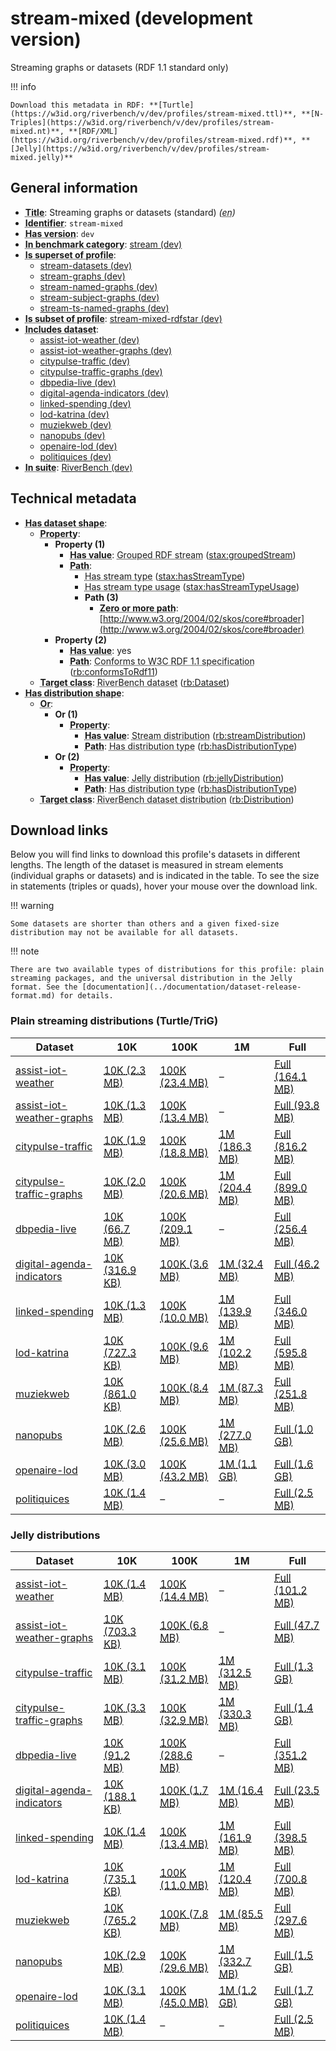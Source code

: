 # stream-mixed (development version)

Streaming graphs or datasets (RDF 1.1 standard only)

!!! info

    Download this metadata in RDF: **[Turtle](https://w3id.org/riverbench/v/dev/profiles/stream-mixed.ttl)**, **[N-Triples](https://w3id.org/riverbench/v/dev/profiles/stream-mixed.nt)**, **[RDF/XML](https://w3id.org/riverbench/v/dev/profiles/stream-mixed.rdf)**, **[Jelly](https://w3id.org/riverbench/v/dev/profiles/stream-mixed.jelly)**



## General information

- **<abbr title="A name given to the resource.">Title</abbr>**: Streaming graphs or datasets (standard) _(<abbr title="English">en</abbr>)_
- **<abbr title="An unambiguous reference to the resource within a given context.">Identifier</abbr>**: `stream-mixed`
- **<abbr title="Version tag of an artifact">Has version</abbr>**: `dev`
- **<abbr title="Indicates that the subject (either a task or a profile) is in benchmark category. This property is functional (each task/profile must be in exactly one benchmark category).">In benchmark category</abbr>**: [stream (dev)](https://w3id.org/riverbench/v/dev/categories/stream)
- **<abbr title="Indicates that this profile contains all datasets of the other profile">Is superset of profile</abbr>**: 
    - [stream-datasets (dev)](https://w3id.org/riverbench/v/dev/profiles/stream-datasets)
    - [stream-graphs (dev)](https://w3id.org/riverbench/v/dev/profiles/stream-graphs)
    - [stream-named-graphs (dev)](https://w3id.org/riverbench/v/dev/profiles/stream-named-graphs)
    - [stream-subject-graphs (dev)](https://w3id.org/riverbench/v/dev/profiles/stream-subject-graphs)
    - [stream-ts-named-graphs (dev)](https://w3id.org/riverbench/v/dev/profiles/stream-ts-named-graphs)
- **<abbr title="Indicates that this profile's datasets are all in the other profile">Is subset of profile</abbr>**: [stream-mixed-rdfstar (dev)](https://w3id.org/riverbench/v/dev/profiles/stream-mixed-rdfstar)
- **<abbr title="Indicates which datasets are included in the profile">Includes dataset</abbr>**: 
    - [assist-iot-weather (dev)](https://w3id.org/riverbench/datasets/assist-iot-weather/dev)
    - [assist-iot-weather-graphs (dev)](https://w3id.org/riverbench/datasets/assist-iot-weather-graphs/dev)
    - [citypulse-traffic (dev)](https://w3id.org/riverbench/datasets/citypulse-traffic/dev)
    - [citypulse-traffic-graphs (dev)](https://w3id.org/riverbench/datasets/citypulse-traffic-graphs/dev)
    - [dbpedia-live (dev)](https://w3id.org/riverbench/datasets/dbpedia-live/dev)
    - [digital-agenda-indicators (dev)](https://w3id.org/riverbench/datasets/digital-agenda-indicators/dev)
    - [linked-spending (dev)](https://w3id.org/riverbench/datasets/linked-spending/dev)
    - [lod-katrina (dev)](https://w3id.org/riverbench/datasets/lod-katrina/dev)
    - [muziekweb (dev)](https://w3id.org/riverbench/datasets/muziekweb/dev)
    - [nanopubs (dev)](https://w3id.org/riverbench/datasets/nanopubs/dev)
    - [openaire-lod (dev)](https://w3id.org/riverbench/datasets/openaire-lod/dev)
    - [politiquices (dev)](https://w3id.org/riverbench/datasets/politiquices/dev)
- **<abbr title="Indicates the benchmark suite to which a dataset or profile belongs">In suite</abbr>**: [RiverBench (dev)](https://w3id.org/riverbench/)

## Technical metadata

- **<abbr title="Specifies the SHACL shape of distributions that are allowed in a given benchmark profile.">Has dataset shape</abbr>**: 
    - **<abbr title="Links a shape to its property shapes.">Property</abbr>**:     
        - **Property (1)**    
            - **<abbr title="Specifies a value that must be among the value nodes.">Has value</abbr>**: <abbr title="A grouped RDF stream is an RDF stream whose elements are either RDF graphs or RDF datasets.">Grouped RDF stream</abbr> ([stax:groupedStream](https://w3id.org/stax/ontology#groupedStream))
            - **<abbr title="Specifies the property path of a property shape.">Path</abbr>**:     
                - <abbr title="For an RDF stream type usage, this property indicates which stream type is used.">Has stream type</abbr> ([stax:hasStreamType](https://w3id.org/stax/ontology#hasStreamType))
                - <abbr title="Inverse of stax:isUsageOf – indicates that the subject is related to a usage of an RDF stream type.  The subject for this property can be for example a published stream on the Web (e.g., vocals:RDFStream) or a scientific publication that discusses a usage of an RDF stream type.">Has stream type usage</abbr> ([stax:hasStreamTypeUsage](https://w3id.org/stax/ontology#hasStreamTypeUsage))
                - **Path (3)**    
                    - **<abbr title="The (single) value of this property represents a path that is matched zero or more times.">Zero or more path</abbr>**: [http://www.w3.org/2004/02/skos/core#broader](http://www.w3.org/2004/02/skos/core#broader)
        - **Property (2)**    
            - **<abbr title="Specifies a value that must be among the value nodes.">Has value</abbr>**: yes
            - **<abbr title="Specifies the property path of a property shape.">Path</abbr>**: <abbr title="Whether the dataset is RDF 1.1-compliant, i.e., does not use any non-standard features, like generalized triples.">Conforms to W3C RDF 1.1 specification</abbr> ([rb:conformsToRdf11](https://w3id.org/riverbench/schema/metadata#conformsToRdf11))
    - **<abbr title="Links a shape to a class, indicating that all instances of the class must conform to the shape.">Target class</abbr>**: <abbr title="A dataset in the RiverBench benchmark suite">RiverBench dataset</abbr> ([rb:Dataset](https://w3id.org/riverbench/schema/metadata#Dataset))
- **<abbr title="Specifies the SHACL shape of distributions that are allowed in a given benchmark profile.">Has distribution shape</abbr>**: 
    - **<abbr title="Specifies a list of shapes so that the value nodes must conform to at least one of the shapes.">Or</abbr>**:     
        - **Or (1)**    
            - **<abbr title="Links a shape to its property shapes.">Property</abbr>**:     
                - **<abbr title="Specifies a value that must be among the value nodes.">Has value</abbr>**: <abbr title="The dataset is distributed as a stream of RDF datasets or RDF graphs (grouped RDF stream in RDF-STaX).">Stream distribution</abbr> ([rb:streamDistribution](https://w3id.org/riverbench/schema/metadata#streamDistribution))
                - **<abbr title="Specifies the property path of a property shape.">Path</abbr>**: <abbr title="Indicates the type of RiverBench dataset distribution">Has distribution type</abbr> ([rb:hasDistributionType](https://w3id.org/riverbench/schema/metadata#hasDistributionType))
        - **Or (2)**    
            - **<abbr title="Links a shape to its property shapes.">Property</abbr>**:     
                - **<abbr title="Specifies a value that must be among the value nodes.">Has value</abbr>**: <abbr title="A streaming distribution in the Jelly binary format.">Jelly distribution</abbr> ([rb:jellyDistribution](https://w3id.org/riverbench/schema/metadata#jellyDistribution))
                - **<abbr title="Specifies the property path of a property shape.">Path</abbr>**: <abbr title="Indicates the type of RiverBench dataset distribution">Has distribution type</abbr> ([rb:hasDistributionType](https://w3id.org/riverbench/schema/metadata#hasDistributionType))
    - **<abbr title="Links a shape to a class, indicating that all instances of the class must conform to the shape.">Target class</abbr>**: <abbr title="A distribution of a dataset in the RiverBench benchmark suite.">RiverBench dataset distribution</abbr> ([rb:Distribution](https://w3id.org/riverbench/schema/metadata#Distribution))


## Download links

Below you will find links to download this profile's datasets in different lengths. The length of the dataset
is measured in stream elements (individual graphs or datasets) and is indicated in the table.
To see the size in statements (triples or quads), hover your mouse over the download link.

!!! warning

    Some datasets are shorter than others and a given fixed-size distribution may not be available for all datasets.

!!! note

    There are two available types of distributions for this profile: plain streaming packages, and the universal distribution in the Jelly format. See the [documentation](../documentation/dataset-release-format.md) for details.

### Plain streaming distributions (Turtle/TriG)

Dataset | 10K | 100K | 1M | Full
--- | --- | --- | --- | ---
[assist-iot-weather](https://w3id.org/riverbench/datasets/assist-iot-weather/dev) | <abbr title="10,000 stream elements; 1,150,000 statements">[10K (2.3 MB)](https://w3id.org/riverbench/datasets/assist-iot-weather/dev/files/stream_10K.tar.gz)</abbr> | <abbr title="100,000 stream elements; 11,500,000 statements">[100K (23.4 MB)](https://w3id.org/riverbench/datasets/assist-iot-weather/dev/files/stream_100K.tar.gz)</abbr> | – | <abbr title="701,278 stream elements; 80,646,970 statements">[Full (164.1 MB)](https://w3id.org/riverbench/datasets/assist-iot-weather/dev/files/stream_full.tar.gz)</abbr>
[assist-iot-weather-graphs](https://w3id.org/riverbench/datasets/assist-iot-weather-graphs/dev) | <abbr title="10,000 stream elements; 1,160,000 statements">[10K (1.3 MB)](https://w3id.org/riverbench/datasets/assist-iot-weather-graphs/dev/files/stream_10K.tar.gz)</abbr> | <abbr title="100,000 stream elements; 11,600,000 statements">[100K (13.4 MB)](https://w3id.org/riverbench/datasets/assist-iot-weather-graphs/dev/files/stream_100K.tar.gz)</abbr> | – | <abbr title="701,278 stream elements; 81,348,248 statements">[Full (93.8 MB)](https://w3id.org/riverbench/datasets/assist-iot-weather-graphs/dev/files/stream_full.tar.gz)</abbr>
[citypulse-traffic](https://w3id.org/riverbench/datasets/citypulse-traffic/dev) | <abbr title="10,000 stream elements; 360,000 statements">[10K (1.9 MB)](https://w3id.org/riverbench/datasets/citypulse-traffic/dev/files/stream_10K.tar.gz)</abbr> | <abbr title="100,000 stream elements; 3,600,000 statements">[100K (18.8 MB)](https://w3id.org/riverbench/datasets/citypulse-traffic/dev/files/stream_100K.tar.gz)</abbr> | <abbr title="1,000,000 stream elements; 36,000,000 statements">[1M (186.3 MB)](https://w3id.org/riverbench/datasets/citypulse-traffic/dev/files/stream_1M.tar.gz)</abbr> | <abbr title="4,382,599 stream elements; 157,773,564 statements">[Full (816.2 MB)](https://w3id.org/riverbench/datasets/citypulse-traffic/dev/files/stream_full.tar.gz)</abbr>
[citypulse-traffic-graphs](https://w3id.org/riverbench/datasets/citypulse-traffic-graphs/dev) | <abbr title="10,000 stream elements; 370,000 statements">[10K (2.0 MB)](https://w3id.org/riverbench/datasets/citypulse-traffic-graphs/dev/files/stream_10K.tar.gz)</abbr> | <abbr title="100,000 stream elements; 3,700,000 statements">[100K (20.6 MB)](https://w3id.org/riverbench/datasets/citypulse-traffic-graphs/dev/files/stream_100K.tar.gz)</abbr> | <abbr title="1,000,000 stream elements; 37,000,000 statements">[1M (204.4 MB)](https://w3id.org/riverbench/datasets/citypulse-traffic-graphs/dev/files/stream_1M.tar.gz)</abbr> | <abbr title="4,382,599 stream elements; 162,156,163 statements">[Full (899.0 MB)](https://w3id.org/riverbench/datasets/citypulse-traffic-graphs/dev/files/stream_full.tar.gz)</abbr>
[dbpedia-live](https://w3id.org/riverbench/datasets/dbpedia-live/dev) | <abbr title="10,000 stream elements; 5,575,053 statements">[10K (66.7 MB)](https://w3id.org/riverbench/datasets/dbpedia-live/dev/files/stream_10K.tar.gz)</abbr> | <abbr title="100,000 stream elements; 17,814,033 statements">[100K (209.1 MB)](https://w3id.org/riverbench/datasets/dbpedia-live/dev/files/stream_100K.tar.gz)</abbr> | – | <abbr title="166,204 stream elements; 21,831,109 statements">[Full (256.4 MB)](https://w3id.org/riverbench/datasets/dbpedia-live/dev/files/stream_full.tar.gz)</abbr>
[digital-agenda-indicators](https://w3id.org/riverbench/datasets/digital-agenda-indicators/dev) | <abbr title="10,000 stream elements; 82,424 statements">[10K (316.9 KB)](https://w3id.org/riverbench/datasets/digital-agenda-indicators/dev/files/stream_10K.tar.gz)</abbr> | <abbr title="100,000 stream elements; 811,625 statements">[100K (3.6 MB)](https://w3id.org/riverbench/datasets/digital-agenda-indicators/dev/files/stream_100K.tar.gz)</abbr> | <abbr title="1,000,000 stream elements; 8,108,967 statements">[1M (32.4 MB)](https://w3id.org/riverbench/datasets/digital-agenda-indicators/dev/files/stream_1M.tar.gz)</abbr> | <abbr title="1,440,415 stream elements; 11,669,016 statements">[Full (46.2 MB)](https://w3id.org/riverbench/datasets/digital-agenda-indicators/dev/files/stream_full.tar.gz)</abbr>
[linked-spending](https://w3id.org/riverbench/datasets/linked-spending/dev) | <abbr title="10,000 stream elements; 158,342 statements">[10K (1.3 MB)](https://w3id.org/riverbench/datasets/linked-spending/dev/files/stream_10K.tar.gz)</abbr> | <abbr title="100,000 stream elements; 1,716,898 statements">[100K (10.0 MB)](https://w3id.org/riverbench/datasets/linked-spending/dev/files/stream_100K.tar.gz)</abbr> | <abbr title="1,000,000 stream elements; 23,371,403 statements">[1M (139.9 MB)](https://w3id.org/riverbench/datasets/linked-spending/dev/files/stream_1M.tar.gz)</abbr> | <abbr title="2,477,552 stream elements; 55,097,866 statements">[Full (346.0 MB)](https://w3id.org/riverbench/datasets/linked-spending/dev/files/stream_full.tar.gz)</abbr>
[lod-katrina](https://w3id.org/riverbench/datasets/lod-katrina/dev) | <abbr title="10,000 stream elements; 198,649 statements">[10K (727.3 KB)](https://w3id.org/riverbench/datasets/lod-katrina/dev/files/stream_10K.tar.gz)</abbr> | <abbr title="100,000 stream elements; 2,862,713 statements">[100K (9.6 MB)](https://w3id.org/riverbench/datasets/lod-katrina/dev/files/stream_100K.tar.gz)</abbr> | <abbr title="1,000,000 stream elements; 30,855,326 statements">[1M (102.2 MB)](https://w3id.org/riverbench/datasets/lod-katrina/dev/files/stream_1M.tar.gz)</abbr> | <abbr title="5,893,763 stream elements; 179,128,407 statements">[Full (595.8 MB)](https://w3id.org/riverbench/datasets/lod-katrina/dev/files/stream_full.tar.gz)</abbr>
[muziekweb](https://w3id.org/riverbench/datasets/muziekweb/dev) | <abbr title="10,000 stream elements; 51,721 statements">[10K (861.0 KB)](https://w3id.org/riverbench/datasets/muziekweb/dev/files/stream_10K.tar.gz)</abbr> | <abbr title="100,000 stream elements; 517,454 statements">[100K (8.4 MB)](https://w3id.org/riverbench/datasets/muziekweb/dev/files/stream_100K.tar.gz)</abbr> | <abbr title="1,000,000 stream elements; 6,916,692 statements">[1M (87.3 MB)](https://w3id.org/riverbench/datasets/muziekweb/dev/files/stream_1M.tar.gz)</abbr> | <abbr title="2,450,357 stream elements; 36,195,263 statements">[Full (251.8 MB)](https://w3id.org/riverbench/datasets/muziekweb/dev/files/stream_full.tar.gz)</abbr>
[nanopubs](https://w3id.org/riverbench/datasets/nanopubs/dev) | <abbr title="10,000 stream elements; 340,000 statements">[10K (2.6 MB)](https://w3id.org/riverbench/datasets/nanopubs/dev/files/stream_10K.tar.gz)</abbr> | <abbr title="100,000 stream elements; 3,307,350 statements">[100K (25.6 MB)](https://w3id.org/riverbench/datasets/nanopubs/dev/files/stream_100K.tar.gz)</abbr> | <abbr title="1,000,000 stream elements; 33,423,542 statements">[1M (277.0 MB)](https://w3id.org/riverbench/datasets/nanopubs/dev/files/stream_1M.tar.gz)</abbr> | <abbr title="5,000,000 stream elements; 171,885,662 statements">[Full (1.0 GB)](https://w3id.org/riverbench/datasets/nanopubs/dev/files/stream_full.tar.gz)</abbr>
[openaire-lod](https://w3id.org/riverbench/datasets/openaire-lod/dev) | <abbr title="10,000 stream elements; 193,178 statements">[10K (3.0 MB)](https://w3id.org/riverbench/datasets/openaire-lod/dev/files/stream_10K.tar.gz)</abbr> | <abbr title="100,000 stream elements; 2,267,185 statements">[100K (43.2 MB)](https://w3id.org/riverbench/datasets/openaire-lod/dev/files/stream_100K.tar.gz)</abbr> | <abbr title="1,000,000 stream elements; 42,913,544 statements">[1M (1.1 GB)](https://w3id.org/riverbench/datasets/openaire-lod/dev/files/stream_1M.tar.gz)</abbr> | <abbr title="2,000,000 stream elements; 71,810,467 statements">[Full (1.6 GB)](https://w3id.org/riverbench/datasets/openaire-lod/dev/files/stream_full.tar.gz)</abbr>
[politiquices](https://w3id.org/riverbench/datasets/politiquices/dev) | <abbr title="10,000 stream elements; 90,000 statements">[10K (1.4 MB)](https://w3id.org/riverbench/datasets/politiquices/dev/files/stream_10K.tar.gz)</abbr> | – | – | <abbr title="17,773 stream elements; 159,957 statements">[Full (2.5 MB)](https://w3id.org/riverbench/datasets/politiquices/dev/files/stream_full.tar.gz)</abbr>

### Jelly distributions

Dataset | 10K | 100K | 1M | Full
--- | --- | --- | --- | ---
[assist-iot-weather](https://w3id.org/riverbench/datasets/assist-iot-weather/dev) | <abbr title="10,000 stream elements; 1,150,000 statements">[10K (1.4 MB)](https://w3id.org/riverbench/datasets/assist-iot-weather/dev/files/jelly_10K.jelly.gz)</abbr> | <abbr title="100,000 stream elements; 11,500,000 statements">[100K (14.4 MB)](https://w3id.org/riverbench/datasets/assist-iot-weather/dev/files/jelly_100K.jelly.gz)</abbr> | – | <abbr title="701,278 stream elements; 80,646,970 statements">[Full (101.2 MB)](https://w3id.org/riverbench/datasets/assist-iot-weather/dev/files/jelly_full.jelly.gz)</abbr>
[assist-iot-weather-graphs](https://w3id.org/riverbench/datasets/assist-iot-weather-graphs/dev) | <abbr title="10,000 stream elements; 1,160,000 statements">[10K (703.3 KB)](https://w3id.org/riverbench/datasets/assist-iot-weather-graphs/dev/files/jelly_10K.jelly.gz)</abbr> | <abbr title="100,000 stream elements; 11,600,000 statements">[100K (6.8 MB)](https://w3id.org/riverbench/datasets/assist-iot-weather-graphs/dev/files/jelly_100K.jelly.gz)</abbr> | – | <abbr title="701,278 stream elements; 81,348,248 statements">[Full (47.7 MB)](https://w3id.org/riverbench/datasets/assist-iot-weather-graphs/dev/files/jelly_full.jelly.gz)</abbr>
[citypulse-traffic](https://w3id.org/riverbench/datasets/citypulse-traffic/dev) | <abbr title="10,000 stream elements; 360,000 statements">[10K (3.1 MB)](https://w3id.org/riverbench/datasets/citypulse-traffic/dev/files/jelly_10K.jelly.gz)</abbr> | <abbr title="100,000 stream elements; 3,600,000 statements">[100K (31.2 MB)](https://w3id.org/riverbench/datasets/citypulse-traffic/dev/files/jelly_100K.jelly.gz)</abbr> | <abbr title="1,000,000 stream elements; 36,000,000 statements">[1M (312.5 MB)](https://w3id.org/riverbench/datasets/citypulse-traffic/dev/files/jelly_1M.jelly.gz)</abbr> | <abbr title="4,382,599 stream elements; 157,773,564 statements">[Full (1.3 GB)](https://w3id.org/riverbench/datasets/citypulse-traffic/dev/files/jelly_full.jelly.gz)</abbr>
[citypulse-traffic-graphs](https://w3id.org/riverbench/datasets/citypulse-traffic-graphs/dev) | <abbr title="10,000 stream elements; 370,000 statements">[10K (3.3 MB)](https://w3id.org/riverbench/datasets/citypulse-traffic-graphs/dev/files/jelly_10K.jelly.gz)</abbr> | <abbr title="100,000 stream elements; 3,700,000 statements">[100K (32.9 MB)](https://w3id.org/riverbench/datasets/citypulse-traffic-graphs/dev/files/jelly_100K.jelly.gz)</abbr> | <abbr title="1,000,000 stream elements; 37,000,000 statements">[1M (330.3 MB)](https://w3id.org/riverbench/datasets/citypulse-traffic-graphs/dev/files/jelly_1M.jelly.gz)</abbr> | <abbr title="4,382,599 stream elements; 162,156,163 statements">[Full (1.4 GB)](https://w3id.org/riverbench/datasets/citypulse-traffic-graphs/dev/files/jelly_full.jelly.gz)</abbr>
[dbpedia-live](https://w3id.org/riverbench/datasets/dbpedia-live/dev) | <abbr title="10,000 stream elements; 5,575,053 statements">[10K (91.2 MB)](https://w3id.org/riverbench/datasets/dbpedia-live/dev/files/jelly_10K.jelly.gz)</abbr> | <abbr title="100,000 stream elements; 17,814,033 statements">[100K (288.6 MB)](https://w3id.org/riverbench/datasets/dbpedia-live/dev/files/jelly_100K.jelly.gz)</abbr> | – | <abbr title="166,204 stream elements; 21,831,109 statements">[Full (351.2 MB)](https://w3id.org/riverbench/datasets/dbpedia-live/dev/files/jelly_full.jelly.gz)</abbr>
[digital-agenda-indicators](https://w3id.org/riverbench/datasets/digital-agenda-indicators/dev) | <abbr title="10,000 stream elements; 82,424 statements">[10K (188.1 KB)](https://w3id.org/riverbench/datasets/digital-agenda-indicators/dev/files/jelly_10K.jelly.gz)</abbr> | <abbr title="100,000 stream elements; 811,625 statements">[100K (1.7 MB)](https://w3id.org/riverbench/datasets/digital-agenda-indicators/dev/files/jelly_100K.jelly.gz)</abbr> | <abbr title="1,000,000 stream elements; 8,108,967 statements">[1M (16.4 MB)](https://w3id.org/riverbench/datasets/digital-agenda-indicators/dev/files/jelly_1M.jelly.gz)</abbr> | <abbr title="1,440,415 stream elements; 11,669,016 statements">[Full (23.5 MB)](https://w3id.org/riverbench/datasets/digital-agenda-indicators/dev/files/jelly_full.jelly.gz)</abbr>
[linked-spending](https://w3id.org/riverbench/datasets/linked-spending/dev) | <abbr title="10,000 stream elements; 158,342 statements">[10K (1.4 MB)](https://w3id.org/riverbench/datasets/linked-spending/dev/files/jelly_10K.jelly.gz)</abbr> | <abbr title="100,000 stream elements; 1,716,898 statements">[100K (13.4 MB)](https://w3id.org/riverbench/datasets/linked-spending/dev/files/jelly_100K.jelly.gz)</abbr> | <abbr title="1,000,000 stream elements; 23,371,403 statements">[1M (161.9 MB)](https://w3id.org/riverbench/datasets/linked-spending/dev/files/jelly_1M.jelly.gz)</abbr> | <abbr title="2,477,552 stream elements; 55,097,866 statements">[Full (398.5 MB)](https://w3id.org/riverbench/datasets/linked-spending/dev/files/jelly_full.jelly.gz)</abbr>
[lod-katrina](https://w3id.org/riverbench/datasets/lod-katrina/dev) | <abbr title="10,000 stream elements; 198,649 statements">[10K (735.1 KB)](https://w3id.org/riverbench/datasets/lod-katrina/dev/files/jelly_10K.jelly.gz)</abbr> | <abbr title="100,000 stream elements; 2,862,713 statements">[100K (11.0 MB)](https://w3id.org/riverbench/datasets/lod-katrina/dev/files/jelly_100K.jelly.gz)</abbr> | <abbr title="1,000,000 stream elements; 30,855,326 statements">[1M (120.4 MB)](https://w3id.org/riverbench/datasets/lod-katrina/dev/files/jelly_1M.jelly.gz)</abbr> | <abbr title="5,893,763 stream elements; 179,128,407 statements">[Full (700.8 MB)](https://w3id.org/riverbench/datasets/lod-katrina/dev/files/jelly_full.jelly.gz)</abbr>
[muziekweb](https://w3id.org/riverbench/datasets/muziekweb/dev) | <abbr title="10,000 stream elements; 51,721 statements">[10K (765.2 KB)](https://w3id.org/riverbench/datasets/muziekweb/dev/files/jelly_10K.jelly.gz)</abbr> | <abbr title="100,000 stream elements; 517,454 statements">[100K (7.8 MB)](https://w3id.org/riverbench/datasets/muziekweb/dev/files/jelly_100K.jelly.gz)</abbr> | <abbr title="1,000,000 stream elements; 6,916,692 statements">[1M (85.5 MB)](https://w3id.org/riverbench/datasets/muziekweb/dev/files/jelly_1M.jelly.gz)</abbr> | <abbr title="2,450,357 stream elements; 36,195,263 statements">[Full (297.6 MB)](https://w3id.org/riverbench/datasets/muziekweb/dev/files/jelly_full.jelly.gz)</abbr>
[nanopubs](https://w3id.org/riverbench/datasets/nanopubs/dev) | <abbr title="10,000 stream elements; 340,000 statements">[10K (2.9 MB)](https://w3id.org/riverbench/datasets/nanopubs/dev/files/jelly_10K.jelly.gz)</abbr> | <abbr title="100,000 stream elements; 3,307,350 statements">[100K (29.6 MB)](https://w3id.org/riverbench/datasets/nanopubs/dev/files/jelly_100K.jelly.gz)</abbr> | <abbr title="1,000,000 stream elements; 33,423,542 statements">[1M (332.7 MB)](https://w3id.org/riverbench/datasets/nanopubs/dev/files/jelly_1M.jelly.gz)</abbr> | <abbr title="5,000,000 stream elements; 171,885,662 statements">[Full (1.5 GB)](https://w3id.org/riverbench/datasets/nanopubs/dev/files/jelly_full.jelly.gz)</abbr>
[openaire-lod](https://w3id.org/riverbench/datasets/openaire-lod/dev) | <abbr title="10,000 stream elements; 193,178 statements">[10K (3.1 MB)](https://w3id.org/riverbench/datasets/openaire-lod/dev/files/jelly_10K.jelly.gz)</abbr> | <abbr title="100,000 stream elements; 2,267,185 statements">[100K (45.0 MB)](https://w3id.org/riverbench/datasets/openaire-lod/dev/files/jelly_100K.jelly.gz)</abbr> | <abbr title="1,000,000 stream elements; 42,913,544 statements">[1M (1.2 GB)](https://w3id.org/riverbench/datasets/openaire-lod/dev/files/jelly_1M.jelly.gz)</abbr> | <abbr title="2,000,000 stream elements; 71,810,467 statements">[Full (1.7 GB)](https://w3id.org/riverbench/datasets/openaire-lod/dev/files/jelly_full.jelly.gz)</abbr>
[politiquices](https://w3id.org/riverbench/datasets/politiquices/dev) | <abbr title="10,000 stream elements; 90,000 statements">[10K (1.4 MB)](https://w3id.org/riverbench/datasets/politiquices/dev/files/jelly_10K.jelly.gz)</abbr> | – | – | <abbr title="17,773 stream elements; 159,957 statements">[Full (2.5 MB)](https://w3id.org/riverbench/datasets/politiquices/dev/files/jelly_full.jelly.gz)</abbr>